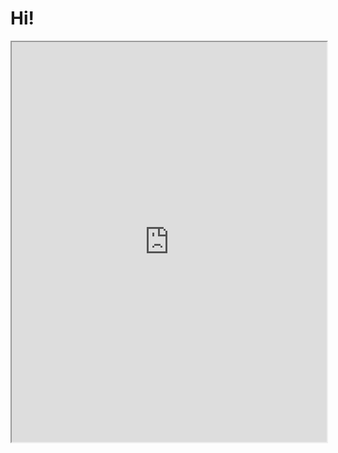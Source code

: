 # Hi!

<iframe class="embed-iframe-overrides" type="text/html" width="100%" height="640" src="https://www.figma.com/embed?embed_host=dropbox-paper&amp;url=https%3A%2F%2Fwww.figma.com%2Ffile%2FLbcvMJxDtshDmYtdyfJfkA72%3Fembed_host%3Ddropbox-paper%26viewer%3D1"></iframe>

